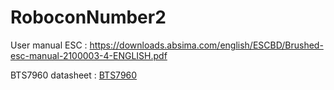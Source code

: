 # RoboconNumber2

User manual ESC : https://downloads.absima.com/english/ESCBD/Brushed-esc-manual-2100003-4-ENGLISH.pdf

BTS7960 datasheet : [BTS7960](https://www.handsontec.com/dataspecs/module/BTS7960%20Motor%20Driver.pdf?fbclid=IwY2xjawFxjohleHRuA2FlbQIxMAABHS0n6I3VG_3GIlI1SAqScKoKRmbiN0Nyc8Nh2gthe0uxG22Nz_RIGuQjpA_aem_fxQahmm3p7GWw_SjTbVS3g)

